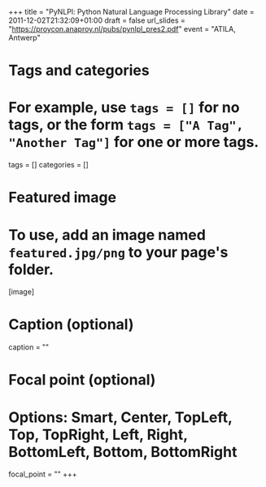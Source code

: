 +++
title = "PyNLPl: Python Natural Language Processing Library"
date = 2011-12-02T21:32:09+01:00
draft = false
url_slides = "https://proycon.anaproy.nl/pubs/pynlpl_pres2.pdf"
event = "ATILA, Antwerp"


# Tags and categories
# For example, use `tags = []` for no tags, or the form `tags = ["A Tag", "Another Tag"]` for one or more tags.
tags = []
categories = []

# Featured image
# To use, add an image named `featured.jpg/png` to your page's folder.
[image]
  # Caption (optional)
  caption = ""

  # Focal point (optional)
  # Options: Smart, Center, TopLeft, Top, TopRight, Left, Right, BottomLeft, Bottom, BottomRight
  focal_point = ""
+++
